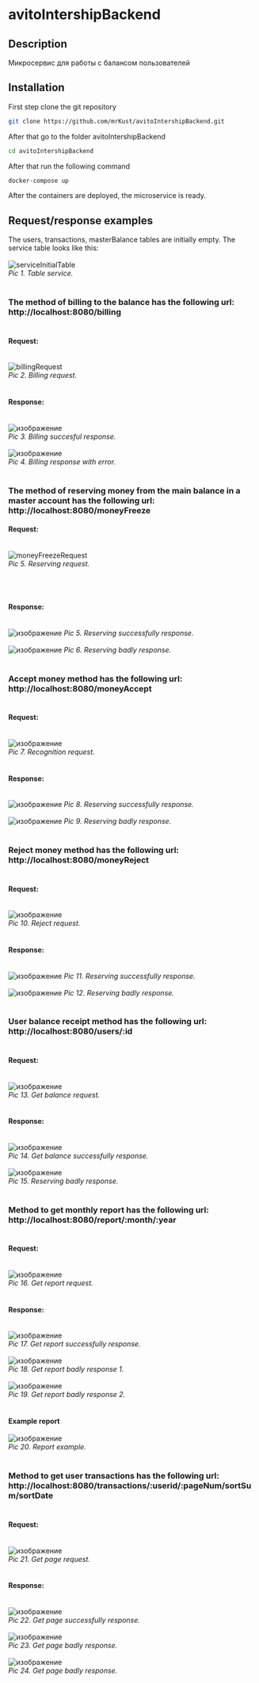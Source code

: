 # avitoIntershipBackend

## Description
Микросервис для работы с балансом пользователей

## Installation
First step clone the git repository
```bash
git clone https://github.com/mrKust/avitoIntershipBackend.git
```

After that go to the folder avitoIntershipBackend
```bash
cd avitoIntershipBackend
```

After that run the following command
```bash
docker-compose up 
```

After the containers are deployed, the microservice is ready.

## Request/response examples

The users, transactions, masterBalance tables are initially empty. The service table looks like this:<br><br>
![serviceInitialTable](https://user-images.githubusercontent.com/45081619/201553901-f49fd332-1453-412d-aa99-747e4866d2d0.png)<br> *Pic 1. Table service.* <br><br>

### The method of billing to the balance has the following url: http://localhost:8080/billing <br><br>
#### Request:<br><br>
![billingRequest](https://user-images.githubusercontent.com/45081619/201554334-0d65e4d9-9dfc-4f66-89c5-42888cef068d.png)
<br> *Pic 2. Billing request.* <br><br>
#### Response:<br><br>
![изображение](https://user-images.githubusercontent.com/45081619/201555690-41b8103e-813d-4d5a-87af-62dc5279781c.png)<br> *Pic 3. Billing succesful response.* <br><br>
![изображение](https://user-images.githubusercontent.com/45081619/201632684-5acca833-e7e8-4c81-ab97-d98b013eaea7.png)
<br> *Pic 4. Billing response with error.* <br><br>

### The method of reserving money from the main balance in a master account has the following url: http://localhost:8080/moneyFreeze
#### Request:<br><br>
![moneyFreezeRequest](https://user-images.githubusercontent.com/45081619/201554458-4eead1d4-c7cf-42fa-9c6c-c80385956e0f.png)
<br>*Pic 5. Reserving request.* <br><br>
<br><br>
#### Response:<br><br>
![изображение](https://user-images.githubusercontent.com/45081619/201633193-d3b74f34-8f6d-4535-a2fc-3e5c3116540e.png)
*Pic 5. Reserving successfully response.* <br><br>
![изображение](https://user-images.githubusercontent.com/45081619/201633756-7c67adcd-c7e8-4498-a70e-d7022f6fda16.png)
*Pic 6. Reserving badly response.* <br><br>

### Accept money method has the following url: http://localhost:8080/moneyAccept <br><br>
#### Request:<br><br>
![изображение](https://user-images.githubusercontent.com/45081619/201554827-16a809b2-d250-42b9-800e-c55c36cf1633.png)
<br> *Pic 7. Recognition request.* <br><br>
#### Response:<br><br>
![изображение](https://user-images.githubusercontent.com/45081619/201634248-e115141e-0ced-4851-9928-1eb7f851855f.png)
*Pic 8. Reserving successfully response.* <br><br>
![изображение](https://user-images.githubusercontent.com/45081619/201634414-b044016e-5261-4777-a6b7-f97c3973fd26.png)
*Pic 9. Reserving badly response.* <br><br>

### Reject money method has the following url: http://localhost:8080/moneyReject <br><br>
#### Request:<br><br>
![изображение](https://user-images.githubusercontent.com/45081619/201636135-8d140755-a57b-4fd2-9dd1-e898a419f32a.png)
<br> *Pic 10. Reject request.* <br><br>
#### Response:<br><br>
![изображение](https://user-images.githubusercontent.com/45081619/201636917-bc62ba5d-e381-4cec-86f8-a4c2ef1fb5e8.png)
*Pic 11. Reserving successfully response.* <br><br>
![изображение](https://user-images.githubusercontent.com/45081619/201636774-c413f104-0108-4971-895f-fff3da5b8746.png)
*Pic 12. Reserving badly response.* <br><br>

### User balance receipt method has the following url: http://localhost:8080/users/:id <br><br>
#### Request:<br><br>
![изображение](https://user-images.githubusercontent.com/45081619/201554944-2cc88558-0835-438c-b429-ca1c3e3c6ad0.png)
<br> *Pic 13. Get balance request.* <br><br>
#### Response:<br><br>
![изображение](https://user-images.githubusercontent.com/45081619/201554981-a82dcb3c-a1eb-4b2a-bae2-e18cb9e01c8f.png)
<br> *Pic 14. Get balance successfully response.* <br><br>
![изображение](https://user-images.githubusercontent.com/45081619/201634564-35a5ee8b-e79f-4e41-a1ea-8e0537b57e11.png)
<br> *Pic 15. Reserving badly response.* <br><br>

### Method to get monthly report has the following url: http://localhost:8080/report/:month/:year <br><br>
#### Request:<br><br>
![изображение](https://user-images.githubusercontent.com/45081619/201555091-db058c0b-80a6-4d86-9106-5f50ef9b99e4.png)
<br> *Pic 16. Get report request.* <br><br>
#### Response:<br><br>
![изображение](https://user-images.githubusercontent.com/45081619/201555107-d1eb8c58-2a9e-4e3c-91db-f4b9c52b2b76.png)
<br> *Pic 17. Get report successfully response.* <br><br>
![изображение](https://user-images.githubusercontent.com/45081619/201634889-abf329cf-2ab0-462f-9644-82a9e95fccfe.png)
<br> *Pic 18. Get report badly response 1.* <br><br>
![изображение](https://user-images.githubusercontent.com/45081619/201635037-47da9163-45c1-4481-bb27-87495f19fb8d.png)
<br> *Pic 19. Get report badly response 2.* <br><br>
#### Example report
![изображение](https://user-images.githubusercontent.com/45081619/201555375-f430e321-7a01-4339-8c75-47c815053747.png)<br>
*Pic 20. Report example.* <br><br>

### Method to get user transactions has the following url: http://localhost:8080/transactions/:userid/:pageNum/sortSum/sortDate <br><br>
#### Request:<br><br>
![изображение](https://user-images.githubusercontent.com/45081619/201555193-dbc1a997-4461-4c4c-96ab-11525d4cb407.png)
<br> *Pic 21. Get page request.* <br><br>
#### Response:<br><br>
![изображение](https://user-images.githubusercontent.com/45081619/201635380-df8dca32-d960-4d4b-95ce-b362376a8339.png)
<br> *Pic 22. Get page successfully response.* <br><br>
![изображение](https://user-images.githubusercontent.com/45081619/201635380-df8dca32-d960-4d4b-95ce-b362376a8339.png)
<br> *Pic 23. Get page badly response.* <br><br>
![изображение](https://user-images.githubusercontent.com/45081619/201635794-8f743a21-6a7c-4e80-b9d5-6f601ee7a1a9.png)
<br> *Pic 24. Get page badly response.* <br><br>
